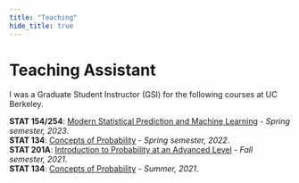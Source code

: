 ```yaml
---
title: "Teaching"
hide_title: true
---
```


# Teaching Assistant
I was a Graduate Student Instructor (GSI) for the following courses at UC Berkeley.

**STAT 154/254**: [Modern Statistical Prediction and Machine Learning](https://classes.berkeley.edu/content/2023-spring-stat-154-001-lec-001) - *Spring semester, 2023*.
<br>
**STAT 134**: [Concepts of Probability](https://classes.berkeley.edu/content/2022-spring-stat-134-001-lec-001) - *Spring semester, 2022*.
<br>
**STAT 201A**: [Introduction to Probability at an Advanced Level](https://classes.berkeley.edu/content/2021-fall-stat-201a-001-lec-001) - *Fall semester, 2021*.
<br>
**STAT 134**: [Concepts of Probability](https://classes.berkeley.edu/content/2021-summer-stat-134-001-lec-001) - *Summer, 2021*.




<!-- Add a style tag with CSS to control the layout -->
<style>
  .content-container {
    display: flex;
    align-items: flex-start;
  }
  .text-container {
    flex-grow: 1;
  }

  .side-image {
    margin-top: 5px;
    margin-left: 30px; /* Adjust the space between the image and the text */
    max-width: 40%; /* Adjust the width of the image */
    border-radius: 2%; /* Make the image circular */
    overflow: hidden; /* Hide anything outside of the circle */
  }

  /* Responsive design for smaller screens */
  @media (max-width: 768px) {
    .side-image {
      max-width: 100%;
      margin-left: 0;
      margin-bottom: 20px;
    }

    .content-container {
      flex-direction: column;
    }
  }
</style>
